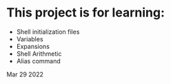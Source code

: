# This project is for learning:
- Shell initialization files
- Variables
- Expansions
- Shell Arithmetic
- Alias command

Mar 29 2022
